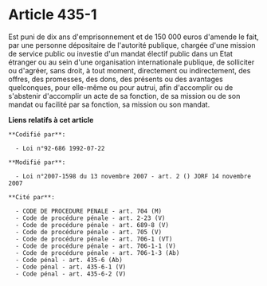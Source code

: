 # Article 435-1

Est puni de dix ans d'emprisonnement et de 150 000 euros d'amende le fait, par une personne dépositaire de l'autorité
publique, chargée d'une mission de service public ou investie d'un mandat électif public dans un Etat étranger ou au sein
d'une organisation internationale publique, de solliciter ou d'agréer, sans droit, à tout moment, directement ou
indirectement, des offres, des promesses, des dons, des présents ou des avantages quelconques, pour elle-même ou pour autrui,
afin d'accomplir ou de s'abstenir d'accomplir un acte de sa fonction, de sa mission ou de son mandat ou facilité par sa
fonction, sa mission ou son mandat.

**Liens relatifs à cet article**

	**Codifié par**:

	  - Loi n°92-686 1992-07-22

	**Modifié par**:

	  - Loi n°2007-1598 du 13 novembre 2007 - art. 2 () JORF 14 novembre 2007

	**Cité par**:

	  - CODE DE PROCEDURE PENALE - art. 704 (M)
	  - Code de procédure pénale - art. 2-23 (V)
	  - Code de procédure pénale - art. 689-8 (V)
	  - Code de procédure pénale - art. 705 (V)
	  - Code de procédure pénale - art. 706-1 (VT)
	  - Code de procédure pénale - art. 706-1-1 (V)
	  - Code de procédure pénale - art. 706-1-3 (Ab)
	  - Code pénal - art. 435-6 (Ab)
	  - Code pénal - art. 435-6-1 (V)
	  - Code pénal - art. 435-6-2 (V)
